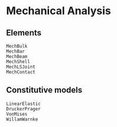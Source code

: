 
# Mechanical Analysis

## Elements

```@docs
MechBulk
MechBar
MechBeam
MechShell
MechLSJoint
MechContact
```

## Constitutive models

```@docs
LinearElastic
DruckerPrager
VonMises
WillamWarnke
```
